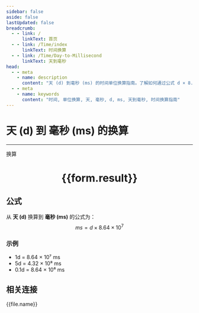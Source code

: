 ```yaml
---
sidebar: false
aside: false
lastUpdated: false
breadcrumb:
  - - link: /
      linkText: 首页
  - - link: /Time/index
      linkText: 时间换算
  - - link: /Time/Day-to-Millisecond
      linkText: 天到毫秒
head:
  - - meta
    - name: description
      content: "天 (d) 到毫秒 (ms) 的时间单位换算指南。了解如何通过公式 d × 8.64 × 10⁷ 换算为毫秒。"
  - - meta
    - name: keywords
      content: "时间, 单位换算, 天, 毫秒, d, ms, 天到毫秒, 时间换算指南"
---
```

# 天 (d) 到 毫秒 (ms) 的换算

---
<script setup>
import { onMounted, reactive, inject, ref } from 'vue'
import { NButton,NForm ,NFormItem,NInput,NInputNumber,NSelect,NCard,useMessage,NGrid ,NGi  } from 'naive-ui'
import { defineClientComponent } from 'vitepress'
import { Time } from '../../files';

const convert = inject('convert')

const form = reactive({
  number: null,
  result: '',
})

const convertHandler = () => {
  if (form.number !== null && !isNaN(form.number)) {
    const convertedValue = parseFloat(form.number) * 86400000
    form.result = `${form.number}d = ${convertedValue.toFixed(0)}ms`
  } else {
    form.result = '请输入有效的数值。'
  }
}
</script>

<n-form size="large" :model="form">
  <n-form-item label="天 (d)">
    <n-input-number v-model:value="form.number" placeholder="输入天" style="width: 100%" />
  </n-form-item>
  <n-form-item>
    <n-button type="info" @click="convertHandler" block>换算</n-button>
  </n-form-item>
</n-form>

<n-card  embedded :bordered="false" hoverable>
  <div  style="text-align:center">
    <h1>{{form.result}}</h1>
  </div>
</n-card>

## 公式

从 **天 (d)** 换算到 **毫秒 (ms)** 的公式为：
$$ ms = d \times 8.64 \times 10^{7} $$

### 示例
- 1d = 8.64 × 10⁷ ms
- 5d = 4.32 × 10⁸ ms
- 0.1d = 8.64 × 10⁶ ms
## 相关连接
<n-grid x-gap="12" :cols="2">
  <n-gi v-for="(file, index) in Time" :key="index">
    <n-button
      text
      tag="a"
      :href="file.path"
      type="info"
    >
      {{file.name}}
    </n-button>
  </n-gi>
</n-grid>